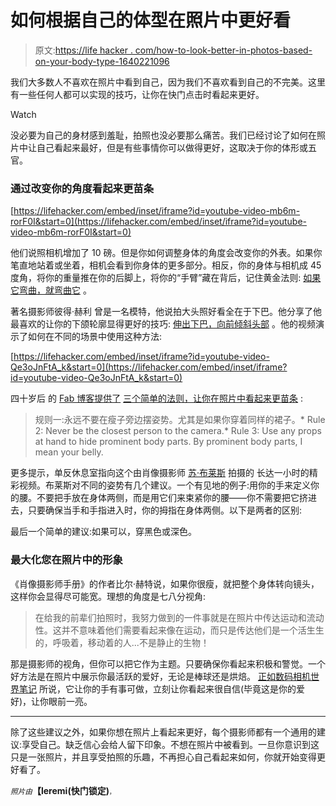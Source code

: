 # 如何根据自己的体型在照片中更好看

> 原文:[https://life hacker . com/how-to-look-better-in-photos-based-on-your-body-type-1640221096](https://lifehacker.com/how-to-look-better-in-photos-based-on-your-body-type-1640221096)

我们大多数人不喜欢在照片中看到自己，因为我们不喜欢看到自己的不完美。这里有一些任何人都可以实现的技巧，让你在快门点击时看起来更好。

Watch

没必要为自己的身材感到羞耻，拍照也没必要那么痛苦。我们已经讨论了如何在照片中让自己看起来最好，但是有些事情你可以做得更好，这取决于你的体形或五官。

### 通过改变你的角度看起来更苗条

 [https://lifehacker.com/embed/inset/iframe?id=youtube-video-mb6m-rorF0I&start=0](https://lifehacker.com/embed/inset/iframe?id=youtube-video-mb6m-rorF0I&start=0) 

他们说照相机增加了 10 磅。但是你如何调整身体的角度会改变你的外表。如果你笔直地站着或坐着，相机会看到你身体的更多部分。相反，你的身体与相机成 45 度角，将你的重量推在你的后脚上，将你的“手臂”藏在背后，记住黄金法则: [如果它弯曲，就弯曲它](https://lifehacker.com/if-it-bends-bend-it-to-look-better-in-photos-1558996391) 。

著名摄影师彼得·赫利 曾是一名模特，他说拍大头照好看全在于下巴。他分享了他最喜欢的让你的下颌轮廓显得更好的技巧: [伸出下巴，向前倾斜头部](http://lifehacker.com/instantly-become-more-photogenic-by-tilting-your-head-f-5906963) 。他的视频演示了如何在不同的场景中使用这种方法:

 [https://lifehacker.com/embed/inset/iframe?id=youtube-video-Qe3oJnFtA_k&start=0](https://lifehacker.com/embed/inset/iframe?id=youtube-video-Qe3oJnFtA_k&start=0) 

四十岁后 的 [Fab 博客提供了](http://fabafter40.tumblr.com/) [三个简单的法则，让你在照片中看起来更苗条](http://fabafter40.tumblr.com/post/23067390791/fat-girls-guide-to-posing-for-pictures) :

> 规则一:永远不要在瘦子旁边摆姿势。尤其是如果你穿着同样的裙子。*   Rule 2: Never be the closest person to the camera.*   Rule 3: Use any props at hand to hide prominent body parts. By prominent body parts, I mean your belly.

更多提示，单反休息室指向这个由肖像摄影师 [苏·布莱斯](http://www.inbedwithsue.com/) 拍摄的 长达一小时的精彩视频。布莱斯对不同的姿势有几个建议。一个有见地的例子:用你的手来定义你的腰。不要把手放在身体两侧，而是用它们来束紧你的腰——你不需要把它挤进去，只要确保当手和手指进入时，你的拇指在身体两侧。以下是两者的区别:

最后一个简单的建议:如果可以，穿黑色或深色。

### 最大化您在照片中的形象

《肖像摄影师手册》的作者比尔·赫特说，如果你很瘦，就把整个身体转向镜头，这样你会显得尽可能宽。理想的角度是七八分视角:

> 在给我的前辈们拍照时，我努力做到的一件事就是在照片中传达运动和流动性。这并不意味着他们需要看起来像在运动，而只是传达他们是一个活生生的，呼吸着，移动着的人...不是静止的生物！

那是摄影师的视角，但你可以把它作为主题。只要确保你看起来积极和警觉。一个好方法是在照片中展示你最活跃的爱好，无论是棒球还是烘焙。 [正如数码相机世界笔记](http://www.digitalcameraworld.com/2012/07/16/19-stellar-posing-tips-and-camera-tricks-for-flattering-pictures-of-older-people/3/) 所说，它让你的手有事可做，立刻让你看起来很自信(毕竟这是你的爱好)，让你眼前一亮。

* * *

除了这些建议之外，如果你想在照片上看起来更好，每个摄影师都有一个通用的建议:享受自己。缺乏信心会给人留下印象。不想在照片中被看到。一旦你意识到这只是一张照片，并且享受拍照的乐趣，不再担心自己看起来如何，你就开始变得更好看了。

*<small>照片由</small>***【leremi(快门锁定)**<small><small>，<small></small></small></small>

<small></small>